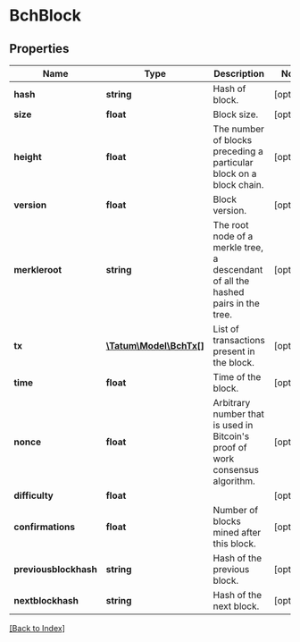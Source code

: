# BchBlock

## Properties

Name | Type | Description | Notes
------------ | ------------- | ------------- | -------------
**hash** | **string** | Hash of block. | [optional]
**size** | **float** | Block size. | [optional]
**height** | **float** | The number of blocks preceding a particular block on a block chain. | [optional]
**version** | **float** | Block version. | [optional]
**merkleroot** | **string** | The root node of a merkle tree, a descendant of all the hashed pairs in the tree. | [optional]
**tx** | [**\Tatum\Model\BchTx[]**](BchTx.md) | List of transactions present in the block. | [optional]
**time** | **float** | Time of the block. | [optional]
**nonce** | **float** | Arbitrary number that is used in Bitcoin&#39;s proof of work consensus algorithm. | [optional]
**difficulty** | **float** |  | [optional]
**confirmations** | **float** | Number of blocks mined after this block. | [optional]
**previousblockhash** | **string** | Hash of the previous block. | [optional]
**nextblockhash** | **string** | Hash of the next block. | [optional]

[[Back to Index]](../index.md)
